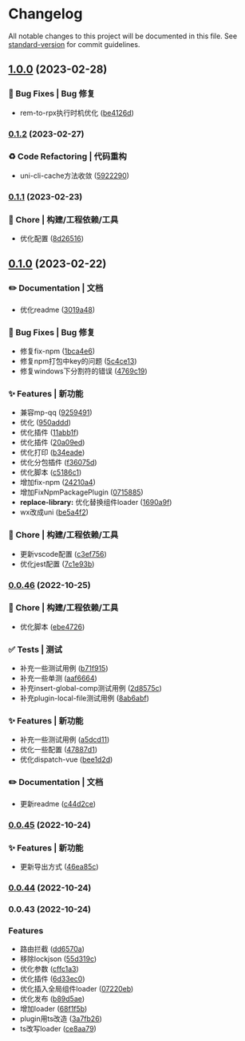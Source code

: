 # Changelog

All notable changes to this project will be documented in this file. See [standard-version](https://github.com/conventional-changelog/standard-version) for commit guidelines.

## [1.0.0](https://github.com/novlan1/uni-plugin-light/compare/v0.1.2...v1.0.0) (2023-02-28)


### 🐛 Bug Fixes | Bug 修复

* rem-to-rpx执行时机优化 ([be4126d](https://github.com/novlan1/uni-plugin-light/commit/be4126dc76d3eb773da0892b1271cb265608d38e))

### [0.1.2](https://github.com/novlan1/uni-plugin-light/compare/v0.1.1...v0.1.2) (2023-02-27)


### ♻️ Code Refactoring | 代码重构

* uni-cli-cache方法收敛 ([5922290](https://github.com/novlan1/uni-plugin-light/commit/5922290391b3b1512121d7228302e960bb4e5585))

### [0.1.1](https://github.com/novlan1/uni-plugin-light/compare/v0.1.0...v0.1.1) (2023-02-23)


### 🚀 Chore | 构建/工程依赖/工具

* 优化配置 ([8d26516](https://github.com/novlan1/uni-plugin-light/commit/8d26516b9cce1d8e59bf3603b9cb185686d47d09))

## [0.1.0](https://github.com/novlan1/uni-plugin-light/compare/v0.0.46...v0.1.0) (2023-02-22)


### ✏️ Documentation | 文档

* 优化readme ([3019a48](https://github.com/novlan1/uni-plugin-light/commit/3019a48edf1da77742622e99d5534af4b46f30d9))


### 🐛 Bug Fixes | Bug 修复

* 修复fix-npm ([1bca4e6](https://github.com/novlan1/uni-plugin-light/commit/1bca4e627cfa747e20fed21fa607d95b01197039))
* 修复npm打包中key的问题 ([5c4ce13](https://github.com/novlan1/uni-plugin-light/commit/5c4ce13adc6ddfe3fc4e463ce1b44f27314a90b5))
* 修复windows下分割符的错误 ([4769c19](https://github.com/novlan1/uni-plugin-light/commit/4769c198366f9e753919d484cdb2cf00d2d9bda4))


### ✨ Features | 新功能

* 兼容mp-qq ([9259491](https://github.com/novlan1/uni-plugin-light/commit/92594910f4cba10d32a671e20df1db871bd3e0d4))
* 优化 ([950addd](https://github.com/novlan1/uni-plugin-light/commit/950addd4c6a1efdf7994c44623326221b69e28af))
* 优化插件 ([11abb1f](https://github.com/novlan1/uni-plugin-light/commit/11abb1f704ef14114b9528633787a1a23fe2bc2d))
* 优化插件 ([20a09ed](https://github.com/novlan1/uni-plugin-light/commit/20a09ed0c7e7c73821654d64b8db5c8b0f28526d))
* 优化打印 ([b34eade](https://github.com/novlan1/uni-plugin-light/commit/b34eadeb5836132f73dfdc23fbd9632506efc172))
* 优化分包插件 ([f36075d](https://github.com/novlan1/uni-plugin-light/commit/f36075d43c9e1d9f2bd3a278028a2847b30e511b))
* 优化脚本 ([c5186c1](https://github.com/novlan1/uni-plugin-light/commit/c5186c127dcff0686474776485863fa29620f5e3))
* 增加fix-npm ([24210a4](https://github.com/novlan1/uni-plugin-light/commit/24210a478f744d4b94b1cbf14d31a938adceefc9))
* 增加FixNpmPackagePlugin ([0715885](https://github.com/novlan1/uni-plugin-light/commit/0715885a33b287b2934c0b66e3ffcaed431dd361))
* **replace-library:** 优化替换组件loader ([1690a9f](https://github.com/novlan1/uni-plugin-light/commit/1690a9ff4cfe3612e85ca6b98f26677496933ea6))
* wx改成uni ([be5a4f2](https://github.com/novlan1/uni-plugin-light/commit/be5a4f20c1661958e66ffd20da690555c5d256fa))


### 🚀 Chore | 构建/工程依赖/工具

* 更新vscode配置 ([c3ef756](https://github.com/novlan1/uni-plugin-light/commit/c3ef7569340feda65c4870385ac1196893f5cf39))
* 优化jest配置 ([7c1e93b](https://github.com/novlan1/uni-plugin-light/commit/7c1e93b18bb4edb4560a5974872b65fb0025b6f0))

### [0.0.46](https://github.com/novlan1/uni-plugin-light/compare/v0.0.45...v0.0.46) (2022-10-25)


### 🚀 Chore | 构建/工程依赖/工具

* 优化脚本 ([ebe4726](https://github.com/novlan1/uni-plugin-light/commit/ebe4726020fc3e682b9e5b35a0e6e9ed7f705fe9))


### ✅ Tests | 测试

* 补充一些测试用例 ([b71f915](https://github.com/novlan1/uni-plugin-light/commit/b71f915f4877280c007fad8d800ac72ce2bd94d5))
* 补充一些单测 ([aaf6664](https://github.com/novlan1/uni-plugin-light/commit/aaf66643ed48436dc6a36ff81077b14458ec70eb))
* 补充insert-global-comp测试用例 ([2d8575c](https://github.com/novlan1/uni-plugin-light/commit/2d8575cbbaa14f1178343016b1f3a8c839bcdbbb))
* 补充plugin-local-file测试用例 ([8ab6abf](https://github.com/novlan1/uni-plugin-light/commit/8ab6abf573ac18382f5bd55c20aebeaeb0884e57))


### ✨ Features | 新功能

* 补充一些测试用例 ([a5dcd11](https://github.com/novlan1/uni-plugin-light/commit/a5dcd117a9d7675091f3f8168ea162f4087e2baf))
* 优化一些配置 ([47887d1](https://github.com/novlan1/uni-plugin-light/commit/47887d1d587caec554de8c814ac29c5ec3451715))
* 优化dispatch-vue ([bee1d2d](https://github.com/novlan1/uni-plugin-light/commit/bee1d2d6427e7f05e07ef319cfab6c5297ff61f9))


### ✏️ Documentation | 文档

* 更新readme ([c44d2ce](https://github.com/novlan1/uni-plugin-light/commit/c44d2ce062a732d16773a13f3b0c5135b2bbcffc))

### [0.0.45](https://github.com/novlan1/uni-plugin-light/compare/v0.0.44...v0.0.45) (2022-10-24)


### ✨ Features | 新功能

* 更新导出方式 ([46ea85c](https://github.com/novlan1/uni-plugin-light/commit/46ea85c435dd346f96f8c2583c37a09d387fc15b))

### [0.0.44](https://github.com/novlan1/uni-plugin-light/compare/v0.0.43...v0.0.44) (2022-10-24)

### 0.0.43 (2022-10-24)


### Features

* 路由拦截 ([dd6570a](https://github.com/novlan1/uni-plugin-light/commit/dd6570a2d4b0adde16d6310d7eb2544d16a21692))
* 移除lockjson ([55d319c](https://github.com/novlan1/uni-plugin-light/commit/55d319cf583b6ddacf3bc59b2dbaacdbd2ed86e9))
* 优化参数 ([cffc1a3](https://github.com/novlan1/uni-plugin-light/commit/cffc1a3144220fe6eec797de4c908637673873bf))
* 优化插件 ([6d33ec0](https://github.com/novlan1/uni-plugin-light/commit/6d33ec090698da56bdcb9bb1d5b0a4a9787931e4))
* 优化插入全局组件loader ([07220eb](https://github.com/novlan1/uni-plugin-light/commit/07220eb38bbb9196237f6a8016b319d5cbe574af))
* 优化发布 ([b89d5ae](https://github.com/novlan1/uni-plugin-light/commit/b89d5aefce252a03038a52ad8ee2d3a2be75d69a))
* 增加loader ([68f1f5b](https://github.com/novlan1/uni-plugin-light/commit/68f1f5b5a09c6208909bc8671496961408471d58))
* plugin用ts改造 ([3a7fb26](https://github.com/novlan1/uni-plugin-light/commit/3a7fb26388b13665bfb3a363854a61bf1074c7c3))
* ts改写loader ([ce8aa79](https://github.com/novlan1/uni-plugin-light/commit/ce8aa79d97540d23680ca63d2cc32d6b3217da46))

